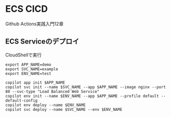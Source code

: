 # ECS CICD
Github Actions実践入門12章

## ECS Serviceのデプロイ
CloudShellで実行
```shell
export APP_NAME=demo
export SVC_NAME=example
export ENV_NAME=test

copilot app init $APP_NAME
copilot svc init --name $SVC_NAME --app $APP_NAME --image nginx --port 80 --svc-type "Load Balanced Web Service"
copilot env init --name $ENV_NAME --app $APP_NAME --profile default --default-config
copilot env deploy --name $ENV_NAME
copilot svc deploy --name $SVC_NAME --env $ENV_NAME
```

